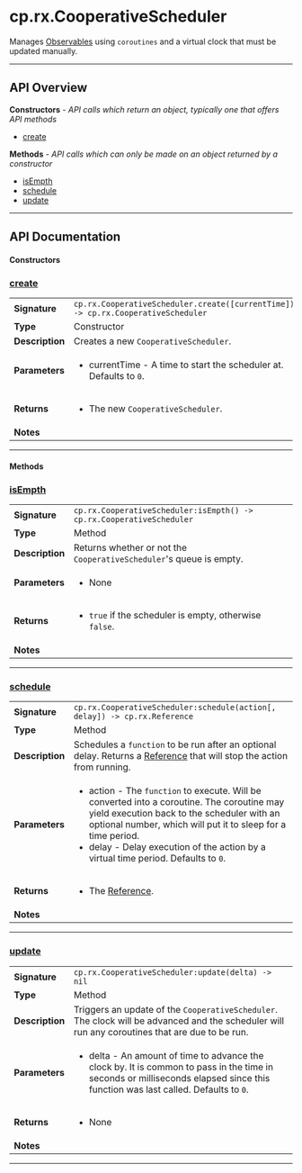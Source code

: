 # cp.rx.CooperativeScheduler

Manages [Observables](cp.rx.Observer.md) using `coroutines` and a virtual clock that must be updated
manually.

---

## API Overview
**Constructors** - _API calls which return an object, typically one that offers API methods_
 * [create](#create)

**Methods** - _API calls which can only be made on an object returned by a constructor_
 * [isEmpth](#isempth)
 * [schedule](#schedule)
 * [update](#update)


---

## API Documentation

#### Constructors


### [create](#create)

|                                             |                                                                                     |
| --------------------------------------------|-------------------------------------------------------------------------------------|
| **Signature**                               | `cp.rx.CooperativeScheduler.create([currentTime]) -> cp.rx.CooperativeScheduler`                                                                    |
| **Type**                                    | Constructor                                                                     |
| **Description**                             | Creates a new `CooperativeScheduler`.                                                                     |
| **Parameters**                              | <ul><li>currentTime     - A time to start the scheduler at. Defaults to `0`.</li></ul> |
| **Returns**                                 | <ul><li>The new `CooperativeScheduler`.</li></ul>          |
| **Notes**                                   | <ul></ul> |

---

#### Methods


### [isEmpth](#isempth)

|                                             |                                                                                     |
| --------------------------------------------|-------------------------------------------------------------------------------------|
| **Signature**                               | `cp.rx.CooperativeScheduler:isEmpth() -> cp.rx.CooperativeScheduler`                                                                    |
| **Type**                                    | Method                                                                     |
| **Description**                             | Returns whether or not the `CooperativeScheduler`'s queue is empty.                                                                     |
| **Parameters**                              | <ul><li>None</li></ul> |
| **Returns**                                 | <ul><li>`true` if the scheduler is empty, otherwise `false`.</li></ul>          |
| **Notes**                                   | <ul></ul> |

---


### [schedule](#schedule)

|                                             |                                                                                     |
| --------------------------------------------|-------------------------------------------------------------------------------------|
| **Signature**                               | `cp.rx.CooperativeScheduler:schedule(action[, delay]) -> cp.rx.Reference`                                                                    |
| **Type**                                    | Method                                                                     |
| **Description**                             | Schedules a `function` to be run after an optional delay.  Returns a [Reference](cp.rx.Reference.md) that will stop the action from running.                                                                     |
| **Parameters**                              | <ul><li>action - The `function` to execute. Will be converted into a coroutine. The coroutine may yield execution back to the scheduler with an optional number, which will put it to sleep for a time period.</li><li>delay - Delay execution of the action by a virtual time period. Defaults to `0`.</li></ul> |
| **Returns**                                 | <ul><li>The [Reference](cp.rx.Reference.md).</li></ul>          |
| **Notes**                                   | <ul></ul> |

---


### [update](#update)

|                                             |                                                                                     |
| --------------------------------------------|-------------------------------------------------------------------------------------|
| **Signature**                               | `cp.rx.CooperativeScheduler:update(delta) -> nil`                                                                    |
| **Type**                                    | Method                                                                     |
| **Description**                             | Triggers an update of the `CooperativeScheduler`. The clock will be advanced and the scheduler will run any coroutines that are due to be run.                                                                     |
| **Parameters**                              | <ul><li>delta - An amount of time to advance the clock by. It is common to pass in the time in seconds or milliseconds elapsed since this function was last called. Defaults to `0`.</li></ul> |
| **Returns**                                 | <ul><li>None</li></ul>          |
| **Notes**                                   | <ul></ul> |

---

